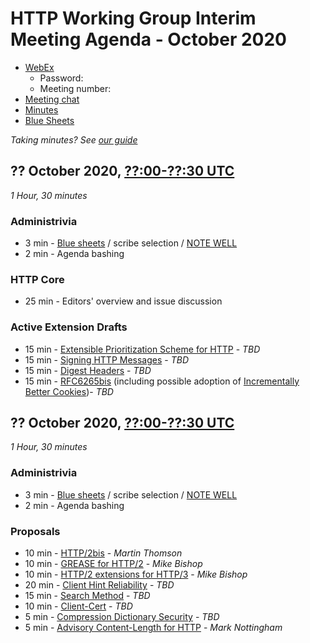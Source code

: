 # HTTP Working Group Interim Meeting Agenda - October 2020

* [WebEx]()
  - Password: 
  - Meeting number: 
* [Meeting chat](xmpp:httpbis@jabber.ietf.org?join)
* [Minutes]()
* [Blue Sheets]()

*Taking minutes? See [our guide](https://github.com/httpwg/wiki/wiki/TakingMinutes)*

## ?? October 2020, [??:00-??:30 UTC]()

_1 Hour, 30 minutes_

### Administrivia

*  3 min - [Blue sheets]() / scribe selection / [NOTE WELL](https://www.ietf.org/about/note-well/)
*  2 min - Agenda bashing

### HTTP Core

* 25 min - Editors' overview and issue discussion

### Active Extension Drafts

*  15 min - [Extensible Prioritization Scheme for HTTP](https://tools.ietf.org/html/draft-ietf-httpbis-priority) - _TBD_
*  15 min - [Signing HTTP Messages](https://tools.ietf.org/html/draft-ietf-httpbis-message-signatures) - _TBD_
*  15 min - [Digest Headers](https://tools.ietf.org/html/draft-ietf-httpbis-digest-headers) - _TBD_
*  15 min - [RFC6265bis](https://tools.ietf.org/html/draft-ietf-httpbis-rfc6265bis) (including possible adoption of [Incrementally Better Cookies](https://tools.ietf.org/html/draft-west-cookie-incrementalism))- _TBD_



## ?? October 2020, [??:00-??:30 UTC]()


_1 Hour, 30 minutes_

### Administrivia

*  3 min - [Blue sheets]() / scribe selection / [NOTE WELL](https://www.ietf.org/about/note-well/)
*  2 min - Agenda bashing

### Proposals

* 10 min - [HTTP/2bis](https://datatracker.ietf.org/doc/html/draft-thomson-httpbis-http2bis) - _Martin Thomson_
* 10 min - [GREASE for HTTP/2](https://tools.ietf.org/html/draft-bishop-httpbis-grease) - _Mike Bishop_
* 10 min - [HTTP/2 extensions for HTTP/3](https://datatracker.ietf.org/doc/html/draft-bishop-httpbis-altsvc-quic) - _Mike Bishop_
* 20 min - [Client Hint Reliability](https://tools.ietf.org/html/draft-davidben-http-client-hint-reliability) - _TBD_
* 15 min - [Search Method](https://tools.ietf.org/html/draft-snell-search-method) - _TBD_
* 10 min - [Client-Cert](https://tools.ietf.org/html/draft-bdc-something-something-certificate) - _TBD_
*  5 min - [Compression Dictionary Security](https://tools.ietf.org/html/draft-handte-httpbis-dict-sec) - _TBD_
*  5 min - [Advisory Content-Length for HTTP](https://tools.ietf.org/html/draft-nottingham-bikeshed-length) - _Mark Nottingham_
